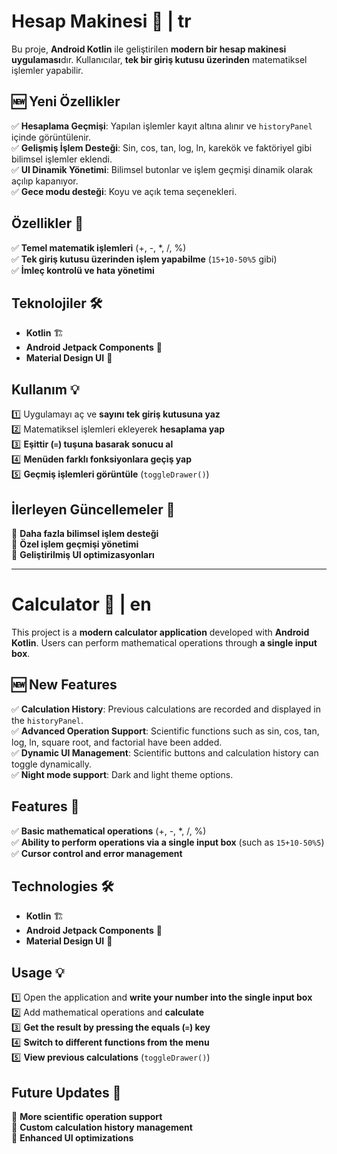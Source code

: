 

# **Hesap Makinesi** 🧮 | tr  
Bu proje, **Android Kotlin** ile geliştirilen **modern bir hesap makinesi uygulaması**dır. Kullanıcılar, **tek bir giriş kutusu üzerinden** matematiksel işlemler yapabilir.  

## **🆕 Yeni Özellikler**  
✅ **Hesaplama Geçmişi**: Yapılan işlemler kayıt altına alınır ve `historyPanel` içinde görüntülenir.  
✅ **Gelişmiş İşlem Desteği**: Sin, cos, tan, log, ln, karekök ve faktöriyel gibi bilimsel işlemler eklendi.  
✅ **UI Dinamik Yönetimi**: Bilimsel butonlar ve işlem geçmişi dinamik olarak açılıp kapanıyor.  
✅ **Gece modu desteği**: Koyu ve açık tema seçenekleri.  

## **Özellikler** 🌟  
✅ **Temel matematik işlemleri** (+, -, *, /, %)  
✅ **Tek giriş kutusu üzerinden işlem yapabilme** (`15+10-50%5` gibi)  
✅ **İmleç kontrolü ve hata yönetimi**  

## **Teknolojiler** 🛠  
- **Kotlin** 🏗️  
- **Android Jetpack Components** 📲  
- **Material Design UI** 🎨  

## **Kullanım** 💡  
1️⃣ Uygulamayı aç ve **sayını tek giriş kutusuna yaz**  
2️⃣ Matematiksel işlemleri ekleyerek **hesaplama yap**  
3️⃣ **Eşittir (`=`) tuşuna basarak sonucu al**  
4️⃣ **Menüden farklı fonksiyonlara geçiş yap**  
5️⃣ **Geçmiş işlemleri görüntüle** (`toggleDrawer()`)  

## **İlerleyen Güncellemeler** 🔄  
📌 **Daha fazla bilimsel işlem desteği**  
📌 **Özel işlem geçmişi yönetimi**  
📌 **Geliştirilmiş UI optimizasyonları**  

---

# **Calculator** 🧮 | en  
This project is a **modern calculator application** developed with **Android Kotlin**. Users can perform mathematical operations through **a single input box**.  

## **🆕 New Features**  
✅ **Calculation History**: Previous calculations are recorded and displayed in the `historyPanel`.  
✅ **Advanced Operation Support**: Scientific functions such as sin, cos, tan, log, ln, square root, and factorial have been added.  
✅ **Dynamic UI Management**: Scientific buttons and calculation history can toggle dynamically.  
✅ **Night mode support**: Dark and light theme options.  

## **Features** 🌟  
✅ **Basic mathematical operations** (+, -, *, /, %)  
✅ **Ability to perform operations via a single input box** (such as `15+10-50%5`)  
✅ **Cursor control and error management**  

## **Technologies** 🛠  
- **Kotlin** 🏗️  
- **Android Jetpack Components** 📲  
- **Material Design UI** 🎨  

## **Usage** 💡  
1️⃣ Open the application and **write your number into the single input box**  
2️⃣ Add mathematical operations and **calculate**  
3️⃣ **Get the result by pressing the equals (`=`) key**  
4️⃣ **Switch to different functions from the menu**  
5️⃣ **View previous calculations** (`toggleDrawer()`)  

## **Future Updates** 🔄  
📌 **More scientific operation support**  
📌 **Custom calculation history management**  
📌 **Enhanced UI optimizations**  


